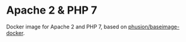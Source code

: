 Apache 2 & PHP 7
================

Docker image for Apache 2 and PHP 7, based on [phusion/baseimage-docker](https://github.com/phusion/baseimage-docker).